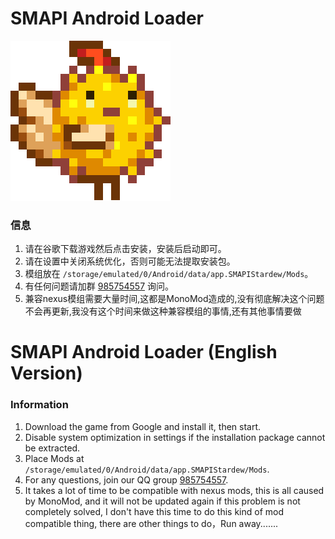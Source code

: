 # SMAPI Android Loader

![SMAPI Android Loader Logo](https://github.com/Fireworkshh/SMAPI-New-Android/blob/master/Resources/Drawable/ic_launcher.png)


### 信息

1. 请在谷歌下载游戏然后点击安装，安装后启动即可。
2. 请在设置中关闭系统优化，否则可能无法提取安装包。
3. 模组放在 `/storage/emulated/0/Android/data/app.SMAPIStardew/Mods`。
4. 有任何问题请加群 [985754557](http://qm.qq.com/cgi-bin/qm/qr?_wv=1027&k=4guX1RqKVQE7nawKcsnOZ477ntb2nrY3&authKey=oTUbE%2BI4fVMghqGJ4rYwAjTzoJ4d2fI8ixDcsNF6S4NYOTkJ63iBrRGhZaB2XAkH&noverify=0&group_code=781588105) 询问。
5. 兼容nexus模组需要大量时间,这都是MonoMod造成的,没有彻底解决这个问题不会再更新,我没有这个时间来做这种兼容模组的事情,还有其他事情要做

# SMAPI Android Loader (English Version)


### Information

1. Download the game from Google and install it, then start.
2. Disable system optimization in settings if the installation package cannot be extracted.
3. Place Mods at `/storage/emulated/0/Android/data/app.SMAPIStardew/Mods`.
4. For any questions, join our QQ group [985754557](http://qm.qq.com/cgi-bin/qm/qr?_wv=1027&k=4guX1RqKVQE7nawKcsnOZ477ntb2nrY3&authKey=oTUbE%2BI4fVMghqGJ4rYwAjTzoJ4d2fI8ixDcsNF6S4NYOTkJ63iBrRGhZaB2XAkH&noverify=0&group_code=781588105).
5. It takes a lot of time to be compatible with nexus mods, this is all caused by MonoMod, and it will not be updated again if this problem is not completely solved, I don't have this time to do this kind of mod compatible thing, there are other things to do，Run away.......
